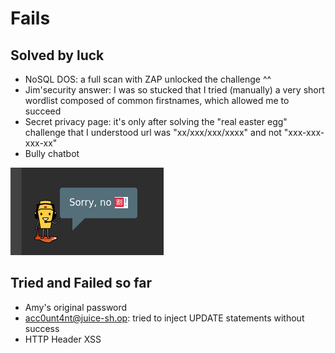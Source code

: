 # Fails

## Solved by luck

* NoSQL DOS: a full scan with ZAP unlocked the challenge ^^
* Jim'security answer: I was so stucked that I tried (manually) a very short wordlist composed of common firstnames, which allowed me to succeed
* Secret privacy page: it's only after solving the "real easter egg" challenge that I understood url was "xx/xxx/xxx/xxxx" and not "xxx-xxx-xxx-xx"
* Bully chatbot 

![](chatbot.jpg)

## Tried and Failed so far

* Amy's original password
* acc0unt4nt@juice-sh.op: tried to inject UPDATE statements without success
* HTTP Header XSS
